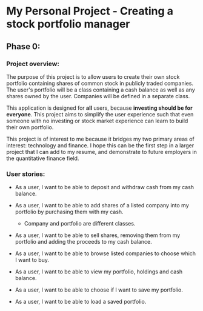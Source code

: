 # My Personal Project - Creating a stock portfolio manager
## Phase 0:
### Project overview:

The purpose of this project is to allow users to 
create their own stock portfolio containing shares 
of common stock in publicly traded companies. The 
user's portfolio will be a class containing a cash balance
as well as any shares owned by the user. Companies 
will be defined in a separate class.

This application is designed for **all** users, because
**investing should be for everyone**. This
project aims to simplify the user experience such
that even someone with no investing or stock market
experience can learn to build their own portfolio. 

This project is of interest to me because it bridges
my two primary areas of interest: technology and 
finance. I hope this can be the first step in a 
larger project that I can add to my resume, and 
demonstrate to future employers in the quantitative
finance field.

### User stories:

- As a user, I want to be able to deposit and withdraw cash 
from my cash balance.

- As a user, I want to be able to add shares 
  of a listed company into my portfolio by purchasing them
with my cash.
  - Company and portfolio are different classes.

- As a user, I want to be able to sell shares, removing
  them from my portfolio and adding the proceeds to my 
  cash balance.

- As a user, I want to be able to browse listed companies 
to choose which I want to buy.
  
- As a user, I want to be able to view my portfolio,
holdings and cash balance. 

- As a user, I want to be able to choose if I want to 
save my portfolio.

- As a user, I want to be able to load a saved portfolio.